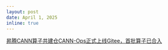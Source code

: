 ```yaml
---
layout: post
date: April 1, 2025
inline: true
---
```


<a href="https://mp.weixin.qq.com/s/uVBoPZH6WvMZ11D-KdyF0A">昇腾CANN算子共建仓CANN-Ops正式上线Gitee，首批算子已合入</a>
